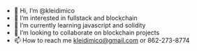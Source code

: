 - 👋 Hi, I’m @kleidimico
- 👀 I’m interested in fullstack and blockchain
- 🌱 I’m currently learning javascript and solidity
- 💞️ I’m looking to collaborate on blockchain projects
- 📫 How to reach me kleidimico@gmail.com or 862-273-8774

<!---
kleidimico/kleidimico is a ✨ special ✨ repository because its `README.md` (this file) appears on your GitHub profile.
You can click the Preview link to take a look at your changes.
--->
